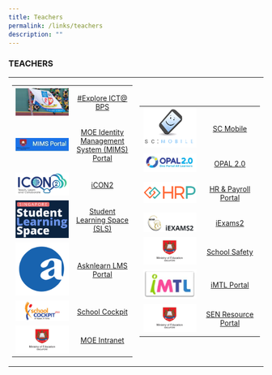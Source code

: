 ```yaml
---
title: Teachers
permalink: /links/teachers
description: ""
---
```

### TEACHERS

<table>
	<tr>
		<td width="50%">
<table>
	<tr>
		<td width="50%">
			<img src="/images/exploreICTBPS.jpg"/>
		</td>
		<td>
			<p align="center">
				<a href="https://bit.ly/3b5wEvy">
					#Explore ICT@ BPS
				</a>
			</p>
		</td>
	</tr>
	<tr>
		<td>
			<img src="/images/MIMS%20Portal.jpg"/>
		</td>
		<td>
			<p align="center">
				<a href="https://portal.mims.moe.gov.sg/">
					MOE Identity Management System (MIMS) Portal
				</a>
			</p>
		</td>
	</tr>
	<tr>
		<td>
			<img src="/images/icon2.png"/>
		</td>
		<td>
			<p align="center">
				<a href="https://icon.moe.edu.sg/">
					iCON2
				</a>
			</p>
		</td>
	</tr>
	<tr>
		<td>
			<img src="/images/sls.png"/>
		</td>
		<td>
			<p align="center">
				<a href="https://vle.learning.moe.edu.sg/login">
					Student Learning Space (SLS)
				</a>
			</p>
		</td>
	</tr>
	<tr>
		<td>
			<img src="/images/asknlearn.png"/>
		</td>
		<td>
			<p align="center">
				<a href="https://lms.asknlearn.com/BENDEMEER_PS/login.aspx">
					Asknlearn LMS Portal
				</a>
			</p>
		</td>
	</tr>
	<tr>
		<td>
			<img src="/images/schcockpit.jpg"/>
		</td>
		<td>
			<p align="center">
				<a href="https://schoolcockpit.moe.gov.sg/">
					School Cockpit
				</a>
			</p>
		</td>
	</tr>
	<tr>
		<td>
			<img src="/images/moe.jpg"/>
		</td>
		<td>
			<p align="center">
				<a href="https://intranet.moe.gov.sg/">
					MOE Intranet
				</a>
			</p>
		</td>
	</tr>
</table>
		</td>
<td>
<table>
	<tr>
		<td width="50%">
			<img src="/images/SCMobile.png"/>
		</td>
		<td>
			<p align="center">
				<a href="https://scmobile.moe.edu.sg/">
					SC Mobile
				</a>
			</p>
		</td>
	</tr>
	<tr>
		<td>
			<img src="/images/OPAL2.jpg"/>
		</td>
		<td>
			<p align="center">
				<a href="https://idm.opal2.moe.edu.sg/account/login?returnUrl=%2Fconnect%2Fauthorize%2Fcallback%3Fresponse_type%3Dcode%26client_id%3DOpal2WebApp%26state%3DSMziDIwYBw4DzfgTl5snLZH9hUXubj9htxPk2zPLVc0PS%26redirect_uri%3Dhttps%253A%252F%252Fwww.opal2.moe.edu.sg%252Fapp%252Findex.html%26scope%3Droles%2520profile%2520cxprofile%2520openid%2520cxDomainInternalApi%26code_challenge%3DJPowcvYbbJp4vZTsabT7c98ch-4JqnLUjWr1Ddq9my4%26code_challenge_method%3DS256%26nonce%3DSMziDIwYBw4DzfgTl5snLZH9hUXubj9htxPk2zPLVc0PS">
					OPAL 2.0
				</a>
			</p>
		</td>
	</tr>
	<tr>
		<td>
			<img src="/images/hrp%20logo.png"/>
		</td>
		<td>
			<p align="center">
				<a href="https://www.hrp.gov.sg/hrp/#/">
					HR & Payroll Portal
				</a>
			</p>
		</td>
	</tr>
	<tr>
		<td>
			<img src="/images/iExams2.png"/>
		</td>
		<td>
			<p align="center">
				<a href="https://iexams.seab.gov.sg/login">
					iExams2
				</a>
			</p>
		</td>
	</tr>
	<tr>
		<td>
			<img src="/images/moe.jpg"/>
		</td>
		<td>
			<p align="center">
				<a href="http://intranet.moe.gov.sg/schoolsafety/Pages/index.aspx">
					School Safety
				</a>
			</p>
		</td>
	</tr>
	<tr>
		<td>
			<img src="/images/iMTL%20Logo.jpg"/>
		</td>
		<td>
			<p align="center">
				<a href="https://imtl.moe.edu.sg/cos/o.x?c=/ca7_imtl/user&func=login">
					iMTL Portal
				</a>
			</p>
		</td>
	</tr>
	<tr>
		<td>			
			<img src="/images/moe.jpg"/>
		</td>
		<td>
			<p align="center">
				<a href=" http://intranet.moe.gov.sg/Send/Pages/SEN_Resource_portal.aspx">
					SEN Resource Portal
				</a>
			</p>
		</td>
	</tr>
</table>
		</td>
		</table>
